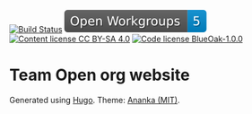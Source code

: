 [![Build Status](https://cloud.drone.io/api/badges/teamopen-dev/website-org/status.svg)](https://cloud.drone.io/teamopen-dev/website-org)
[![Open Workgroups](https://raw.githubusercontent.com/teamopen-dev/workgroups/master/badge.svg?sanitize=true)](https://github.com/teamopen-dev/workgroups/tree/master#readme)
[![Content license CC BY-SA 4.0](https://badgen.net/badge/Content%20license/CC%20BY-SA%204.0)](LICENSE.md)
[![Code license BlueOak-1.0.0](https://badgen.net/badge/Code%20license/BlueOak-1.0.0)](LICENSE.md)

# Team Open org website

Generated using [Hugo](https://gohugo.io).
Theme: [Ananka (MIT)](https://github.com/budparr/gohugo-theme-ananke).
